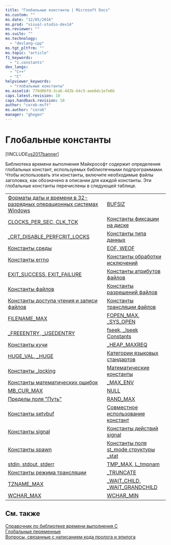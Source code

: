 ```yaml
---
title: "Глобальные константы | Microsoft Docs"
ms.custom: ""
ms.date: "12/05/2016"
ms.prod: "visual-studio-dev14"
ms.reviewer: ""
ms.suite: ""
ms.technology: 
  - "devlang-cpp"
ms.tgt_pltfrm: ""
ms.topic: "article"
f1_keywords: 
  - "c.constants"
dev_langs: 
  - "C++"
  - "C"
helpviewer_keywords: 
  - "глобальные константы"
ms.assetid: 778d86fd-3ca6-4d2b-b4c5-aee6dc1efe6b
caps.latest.revision: 10
caps.handback.revision: 10
author: "corob-msft"
ms.author: "corob"
manager: "ghogen"
---
```

# Глобальные константы
[!INCLUDE[vs2017banner](../assembler/inline/includes/vs2017banner.md)]

Библиотека времени выполнения Майкрософт содержит определения глобальных констант, используемых библиотечными подпрограммами.  Чтобы использовать эти константы, включите необходимые файлы заголовка, как обозначено в описании для каждой константы.  Эти глобальные константы перечислены в следующей таблице.  
  
|||  
|-|-|  
|[Форматы даты и времени в 32\-разрядных операционных системах Windows](../c-runtime-library/32-bit-windows-time-date-formats.md)|[BUFSIZ](../c-runtime-library/bufsiz.md)|  
|[CLOCKS\_PER\_SEC, CLK\_TCK](../c-runtime-library/clocks-per-sec-clk-tck.md)|[Константы фиксации на диске](../Topic/Commit-To-Disk%20Constants.md)|  
|[\_CRT\_DISABLE\_PERFCRIT\_LOCKS](../c-runtime-library/crt-disable-perfcrit-locks.md)|[Константы типа данных](../Topic/Data%20Type%20Constants.md)|  
|[Константы среды](../c-runtime-library/environmental-constants.md)|[EOF, WEOF](../c-runtime-library/eof-weof.md)|  
|[Константы errno](../c-runtime-library/errno-constants.md)|[Константы обработки исключений](../c-runtime-library/exception-handling-constants.md)|  
|[EXIT\_SUCCESS, EXIT\_FAILURE](../Topic/EXIT_SUCCESS,%20EXIT_FAILURE.md)|[Константы атрибутов файлов](../c-runtime-library/file-attribute-constants.md)|  
|[Константы файлов](../c-runtime-library/file-constants.md)|[Константы разрешений файлов](../Topic/File%20Permission%20Constants.md)|  
|[Константы доступа чтения и записи файлов](../c-runtime-library/file-read-write-access-constants.md)|[Константы трансляции файлов](../c-runtime-library/file-translation-constants.md)|  
|[FILENAME\_MAX](../c-runtime-library/filename-max.md)|[FOPEN\_MAX, \_SYS\_OPEN](../c-runtime-library/fopen-max-sys-open.md)|  
|[\_FREEENTRY, \_USEDENTRY](../c-runtime-library/freeentry-usedentry.md)|[fseek, \_lseek Constants](../c-runtime-library/fseek-lseek-constants.md)|  
|[Константы кучи](../c-runtime-library/heap-constants.md)|[\_HEAP\_MAXREQ](../c-runtime-library/heap-maxreq.md)|  
|[HUGE\_VAL, \_HUGE](../c-runtime-library/huge-val-huge.md)|[Категории языковых стандартов](../c-runtime-library/locale-categories.md)|  
|[Константы \_locking](../c-runtime-library/locking-constants.md)|[Математические константы](../c-runtime-library/math-constants.md)|  
|[Константы математических ошибок](../c-runtime-library/math-error-constants.md)|[\_MAX\_ENV](../c-runtime-library/max-env.md)|  
|[MB\_CUR\_MAX](../c-runtime-library/mb-cur-max.md)|[NULL](../c-runtime-library/null-crt.md)|  
|[Пределы поля "Путь"](../c-runtime-library/path-field-limits.md)|[RAND\_MAX](../Topic/RAND_MAX.md)|  
|[Константы setvbuf](../c-runtime-library/setvbuf-constants.md)|[Совместное использование констант](../c-runtime-library/sharing-constants.md)|  
|[Константы signal](../c-runtime-library/signal-constants.md)|[Константы действий signal](../c-runtime-library/signal-action-constants.md)|  
|[Константы spawn](../c-runtime-library/spawn-constants.md)|[Константы поля st\_mode структуры \_stat](../c-runtime-library/stat-structure-st-mode-field-constants.md)|  
|[stdin, stdout, stderr](../c-runtime-library/stdin-stdout-stderr.md)|[TMP\_MAX, L\_tmpnam](../c-runtime-library/tmp-max-l-tmpnam.md)|  
|[Константы режима трансляции](../c-runtime-library/translation-mode-constants.md)|[\_TRUNCATE](../c-runtime-library/truncate.md)|  
|[TZNAME\_MAX](../Topic/TZNAME_MAX.md)|[\_WAIT\_CHILD, \_WAIT\_GRANDCHILD](../c-runtime-library/wait-child-wait-grandchild.md)|  
|[WCHAR\_MAX](../c-runtime-library/wchar-max.md)|[WCHAR\_MIN](../c-runtime-library/wchar-min.md)|  
  
## См. также  
 [Справочник по библиотеке времени выполнения C](../c-runtime-library/c-run-time-library-reference.md)   
 [Глобальные переменные](../c-runtime-library/global-variables.md)   
 [Вопросы, связанные с написанием кода пролога и эпилога](../cpp/considerations-for-writing-prolog-epilog-code.md)